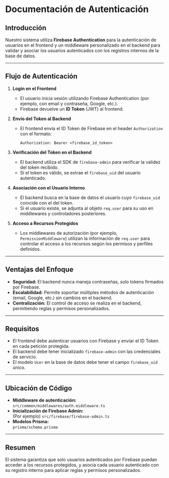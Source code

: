 # Documentación de Autenticación

## Introducción

Nuestro sistema utiliza **Firebase Authentication** para la autenticación de usuarios en el frontend y un middleware personalizado en el backend para validar y asociar los usuarios autenticados con los registros internos de la base de datos.

---

## Flujo de Autenticación

1. **Login en el Frontend**
   - El usuario inicia sesión utilizando Firebase Authentication (por ejemplo, con email y contraseña, Google, etc.).
   - Firebase devuelve un **ID Token** (JWT) al frontend.

2. **Envío del Token al Backend**
   - El frontend envía el ID Token de Firebase en el header `Authorization` con el formato:
     ```
     Authorization: Bearer <firebase_id_token>
     ```

3. **Verificación del Token en el Backend**
   - El backend utiliza el SDK de `firebase-admin` para verificar la validez del token recibido.
   - Si el token es válido, se extrae el `firebase_uid` del usuario autenticado.

4. **Asociación con el Usuario Interno**
   - El backend busca en la base de datos el usuario cuyo `firebase_uid` coincide con el del token.
   - Si el usuario existe, se adjunta al objeto `req.user` para su uso en middlewares y controladores posteriores.

5. **Acceso a Recursos Protegidos**
   - Los middlewares de autorización (por ejemplo, `PermissionMiddleware`) utilizan la información de `req.user` para controlar el acceso a los recursos según los permisos y perfiles definidos.

---

## Ventajas del Enfoque

- **Seguridad:** El backend nunca maneja contraseñas, solo tokens firmados por Firebase.
- **Escalabilidad:** Permite soportar múltiples métodos de autenticación (email, Google, etc.) sin cambios en el backend.
- **Centralización:** El control de acceso se realiza en el backend, permitiendo reglas y permisos personalizados.

---

## Requisitos

- El frontend debe autenticar usuarios con Firebase y enviar el ID Token en cada petición protegida.
- El backend debe tener inicializado `firebase-admin` con las credenciales de servicio.
- El modelo `User` en la base de datos debe tener el campo `firebase_uid` único.

---

## Ubicación de Código

- **Middleware de autenticación:**  
  `src/common/middlewares/auth.middleware.ts`
- **Inicialización de Firebase Admin:**  
  (Por ejemplo) `src/firebase/firebase-admin.ts`
- **Modelos Prisma:**  
  `prisma/schema.prisma`

---

## Resumen

El sistema garantiza que solo usuarios autenticados por Firebase puedan acceder a los recursos protegidos, y asocia cada usuario autenticado con su registro interno para aplicar reglas y permisos personalizados.